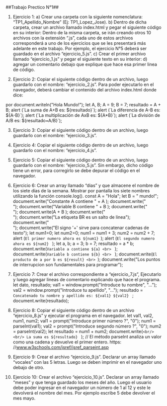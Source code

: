 ##Trabajo Prectico N°1##


1. Ejercicio 1:
a) Crear una carpeta con la siguiente nomenclatura: “TP1_Apellido_Nombre”
(Ej: TP1_Lopez_Jose).
b) Dentro de dicha carpeta, crear un archivo llamado index.html y pegar el siguiente código
en su interior:
Dentro de la misma carpeta, se irán creando otros 10 archivos con la extensión “.js”, cada
uno de estos archivos corresponderá a uno de los ejercicios que se les presentará más
adelante en este trabajo. Por ejemplo, el ejercicio N°5 deberá ser guardado en el archivo
“ejercicio_5.js”.
c) Crear el primer archivo llamado “ejercicio_1.js” y pegar el siguiente texto en su interior:
d) agregar un comentario debajo que explique que hace esa primer linea de código.


2. Ejercicio 2:
Copiar el siguiente código dentro de un archivo, luego guardarlo con el nombre: “ejercicio_2.js”.
Para poder ejecutarlo en el navegador, deberá cambiar el contenido del archivo index.html donde dice:
<script src="ejercicio_1.js"></script> por
<script src="ejercicio_2.js"></script>
<!DOCTYPE html>
<html>
<head>
 <script src="ejercicio_1.js"></script>
</head>
</html>
document.writeln("Hola Mundo!");
let A, B;
A = 9;
B = 7;
resultado = A + B;
alert (`La suma de A+B es: ${resultado}`);
alert (`La diferencia de A-B es: ${A-B}`);
alert (`La multiplicación de AxB es: ${A*B}`);
alert (`La división de A/B es: ${resultado=A/B}`);


3. Ejercicio 3:
Copiar el siguiente código dentro de un archivo, luego guardarlo con el nombre: “ejercicio_3.js”.


4. Ejercicio 4:
Copiar el siguiente código dentro de un archivo, luego guardarlo con el nombre: “ejercicio_4.js”.


5. Ejercicio 5:
Copiar el siguiente código dentro de un archivo, luego guardarlo con el nombre: “ejercicio_5.js”. Sin
embargo, dicho código tiene un error, para corregirlo se debe depurar el código en el navegador.


6. Ejercicio 6:
Crear un array llamado “dias” y que almacene el nombre de los siete días de la semana. Mostrar por
pantalla los siete nombres utilizando la función console.log().
const A = "Hola";
let B = " mundo!";
document.write("Constante A contiene " + A );
document.write("</br>");
document.write("Variable B contiene " + B );
document.write("</br>");
document.write(A + B );
document.write("</br>");
document.write("La etiqueta BR es un salto de linea");
document.write("</br>");
document.write("El signo '+' sirve para concatenar cadenas de texto");
let num1=0;
let num2=0;
num1 = num1 + 3;
num2 = num2 + 7;
alert (`El primer numero ahora es ${num1} `);
alert (`El segundo numero ahora es ${num2} ` );
let a, b;
a = 3; b = 7;
resultado = a * b;
document.write(`Variable a contiene ${a} <br> ` );
document.write(`Variable b contiene ${b} <br> ` );
document.write(`El producto de a por b es ${result} <br> `);
document.write("Los puntos de interrupcion son fundamentales para
programar");


7. Ejercicio 7:
Crear el archivo correspondiente a “ejercicio_7.js”, Ejecutarlo y luego agregar lineas de comentario
explicando que hace el programa.
let dato, resultado;
val1 = window.prompt("Introduce tu nombre", "...");
val2 = window.prompt("Introduce tu apellido", "...");
resultado = `Concatenado tu nombre y apellido es: ${val1} ${val2} ` ;
document.write(resultado);



8. Ejercicio 8:
Copiar el siguiente código dentro de un archivo “ejercicio_8.js” y ejecutar el programa en el navegador.
let val1, val2, num1, num2;
val1 = prompt("Introduce primer número ?", "0");
num1 = parseInt(val1);
val2 = prompt("Introduce segundo número ?", "0");
num2 = parseInt(val2);
let resultado = num1 + num2;
document.write(`<br/> <br/> La suma es ${resultado} ` );
// El método parseInt analiza un valor como una cadena y devuelve el
primer entero. https:
//www.w3schools.com/jsref/jsref_parseint.asp


9. Ejercicio 9:
Crear el archivo “ejercicio_9.js”. Declarar un array llamado “vocales” con las 5 letras. Luego se
deben imprimir en el navegador uno debajo de otro.


10. Ejercicio 10:
Crear el archivo “ejercicio_10.js”. Declarar un array llamado “meses” y que tenga guardado los
meses del año. Luego el usuario debe poder ingresar en el navegador un número de 1 al 12 y este
le devolverá el nombre del mes. Por ejemplo escribe 5 debe devolver el mes mayo.
